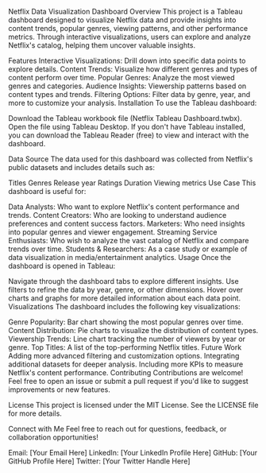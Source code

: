 Netflix Data Visualization Dashboard
Overview
This project is a Tableau dashboard designed to visualize Netflix data and provide insights into content trends, popular genres, viewing patterns, and other performance metrics. Through interactive visualizations, users can explore and analyze Netflix's catalog, helping them uncover valuable insights.

Features
Interactive Visualizations: Drill down into specific data points to explore details.
Content Trends: Visualize how different genres and types of content perform over time.
Popular Genres: Analyze the most viewed genres and categories.
Audience Insights: Viewership patterns based on content types and trends.
Filtering Options: Filter data by genre, year, and more to customize your analysis.
Installation
To use the Tableau dashboard:

Download the Tableau workbook file (Netflix Tableau Dashboard.twbx).
Open the file using Tableau Desktop.
If you don't have Tableau installed, you can download the Tableau Reader (free) to view and interact with the dashboard.

Data Source
The data used for this dashboard was collected from Netflix's public datasets and includes details such as:

Titles
Genres
Release year
Ratings
Duration
Viewing metrics
Use Case
This dashboard is useful for:

Data Analysts: Who want to explore Netflix's content performance and trends.
Content Creators: Who are looking to understand audience preferences and content success factors.
Marketers: Who need insights into popular genres and viewer engagement.
Streaming Service Enthusiasts: Who wish to analyze the vast catalog of Netflix and compare trends over time.
Students & Researchers: As a case study or example of data visualization in media/entertainment analytics.
Usage
Once the dashboard is opened in Tableau:

Navigate through the dashboard tabs to explore different insights.
Use filters to refine the data by year, genre, or other dimensions.
Hover over charts and graphs for more detailed information about each data point.
Visualizations
The dashboard includes the following key visualizations:

Genre Popularity: Bar chart showing the most popular genres over time.
Content Distribution: Pie charts to visualize the distribution of content types.
Viewership Trends: Line chart tracking the number of viewers by year or genre.
Top Titles: A list of the top-performing Netflix titles.
Future Work
Adding more advanced filtering and customization options.
Integrating additional datasets for deeper analysis.
Including more KPIs to measure Netflix's content performance.
Contributing
Contributions are welcome! Feel free to open an issue or submit a pull request if you'd like to suggest improvements or new features.

License
This project is licensed under the MIT License. See the LICENSE file for more details.

Connect with Me
Feel free to reach out for questions, feedback, or collaboration opportunities!

Email: [Your Email Here]
LinkedIn: [Your LinkedIn Profile Here]
GitHub: [Your GitHub Profile Here]
Twitter: [Your Twitter Handle Here]
